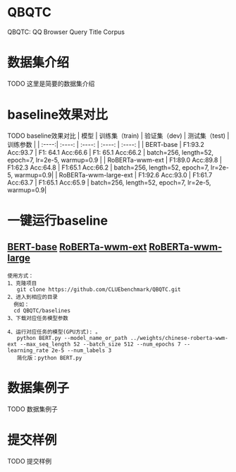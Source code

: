 # QBQTC
QBQTC: QQ Browser Query Title Corpus


# 数据集介绍
TODO 这里是简要的数据集介绍

# baseline效果对比
TODO baseline效果对比
| 模型 | 训练集（train) | 验证集（dev) | 测试集（test) | 训练参数 |
| :----:| :----: | :----: | :----: | :----: |
| BERT-base | F1:93.2  Acc:93.7 | F1: 64.1 Acc:66.6 | F1: 65.1 Acc:66.2 | batch=256, length=52, epoch=7, lr=2e-5, warmup=0.9 |
| RoBERTa-wwm-ext | F1:89.0 Acc:89.8 | F1:62.3 Acc:64.8 | F1:65.1 Acc:66.2 | batch=256, length=52, epoch=7, lr=2e-5, warmup=0.9|
| RoBERTa-wwm-large-ext | F1:92.6 Acc:93.0 | F1:61.7 Acc:63.7 | F1:65.1 Acc:65.9 | batch=256, length=52, epoch=7, lr=2e-5, warmup=0.9|

# 一键运行baseline
<a href="https://huggingface.co/bert-base-chinese/tree/main">BERT-base</a>
<a href="https://huggingface.co/hfl/chinese-roberta-wwm-ext">RoBERTa-wwm-ext</a>
<a href="https://huggingface.co/hfl/chinese-roberta-wwm-ext-large">RoBERTa-wwm-large</a>
---------------------------------------------------------------------
    使用方式：
    1、克隆项目 
       git clone https://github.com/CLUEbenchmark/QBQTC.git
    2、进入到相应的目录
      例如：
      cd QBQTC/baselines
    3、下载对应任务模型参数
    	
    4、运行对应任务的模型(GPU方式): 。
       python BERT.py --model_name_or_path ../weights/chinese-roberta-wwm-ext --max_seq_length 52 --batch_size 512 --num_epochs 7 --learning_rate 2e-5 --num_labels 3
       简化版：python BERT.py

# 数据集例子
TODO 数据集例子

# 提交样例
TODO 提交样例
